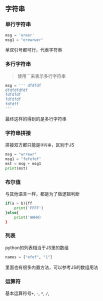 ## 字符串
### 单行字符串
```python
msg = 'ereer'
msg1 = "erewrwer"
```
单双引号都可行，代表字符串
### 多行字符串
> 使用```来表示多行字符串
```python
msg = ''' dfdfdf
dfdfdfdfdf
fdfdfdf
fdfdfdf
fdfdff
'''
```
最终这样的得到的是多行字符串
### 字符串拼接
拼接双方都只能是`字符串`，区别于JS
```py
msg = "wrrewr"
msg1 = "fefefef"
mst = msg + msg1
print(mst)
```
###  布尔值
与其他语言一样，都是为了做逻辑判断
```py
if(a > b){ff
    print('FFFF')
}else{
    print('HHHH)
}
```
### 列表
python的列表相当于JS里的数组
```py
names = ["efef", "1"]
```
里面也有很多内置方法，可以参考JS的数组用法

### 运算符
基本运算符号`+`, `-`, `*`, `/`, 